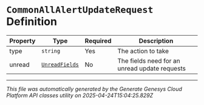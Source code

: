 # `CommonAllAlertUpdateRequest` Definition

| Property | Type | Required | Description |
|----------|------|----------|-------------|
| type | `string` | Yes | The action to take |
| unread | [`UnreadFields`](unreadfields-definition.md) | No | The fields need for an unread update requests |

---

*This file was automatically generated by the Generate Genesys Cloud Platform API classes utility on 2025-04-24T15:04:25.829Z*